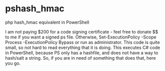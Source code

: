 # pshash_hmac
php hash_hmac equivalent in PowerShell

I am not paying $200 for a code signing certificate - feel free to donate $$ to me if you want a signed ps file. 
Otherwise, Set-ExecutionPolicy -Scope Process -ExecutionPolicy Bypass or run as administrator.
This code is quite small, so not hard to read everything that it is doing.
This executes C# code in PowerShell, because PS only has a hashfile, and does not have a way to hash/salt a string.
So, if you are in need of something that does that, here you go.
